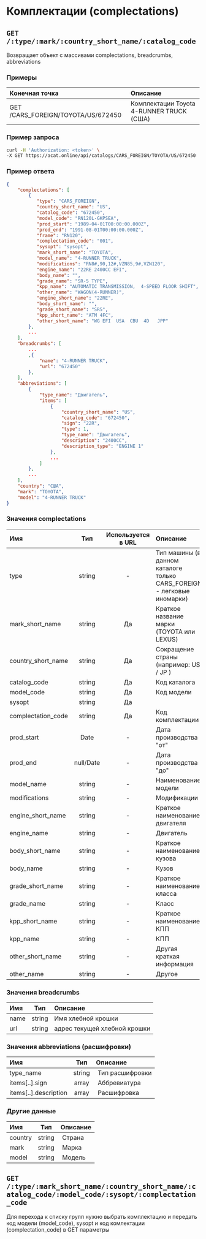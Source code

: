 # Комплектации (complectations)

## `GET /:type/:mark/:country_short_name/:catalog_code`

Возвращает объект с массивами complectations, breadcrumbs, abbreviations

### Примеры

| Конечная точка | Описание |
| :---- | :--------------- |
| GET /CARS_FOREIGN/TOYOTA/US/672450 | Комплектации Toyota 4-RUNNER TRUCK (США)|

### Пример запроса

```bash
curl -H 'Authorization: <token>' \
-X GET https://acat.online/api/catalogs/CARS_FOREIGN/TOYOTA/US/672450
```

### Пример ответа

```json
{
    "complectations": [
        {
           "type": "CARS_FOREIGN",
           "country_short_name": "US",
           "catalog_code": "672450",
           "model_code": "RN120L-GKPSEA",
           "prod_start": "1989-04-01T00:00:00.000Z",
           "prod_end": "1991-08-01T00:00:00.000Z",
           "frame": "RN120",
           "complectation_code": "001",
           "sysopt": "sysopt",
           "mark_short_name": "TOYOTA",
           "model_name": "4-RUNNER TRUCK",
           "modifications": "RN8#,90,12#,VZN85,9#,VZN120",
           "engine_name": "22RE 2400CC EFI",
           "body_name": "",
           "grade_name": "SR-5 TYPE",
           "kpp_name": "AUTOMATIC TRANSMISSION,  4-SPEED FLOOR SHIFT",
           "other_name": "WAGON(4-RUNNER)",
           "engine_short_name": "22RE",
           "body_short_name": "",
           "grade_short_name": "SR5",
           "kpp_short_name": "ATM 4FC",
           "other_short_name": "WG EFI  USA  CBU  4D   JPP"
        },
        ...
    ],
    "breadcrumbs": [
        ...
        ,{
            "name": "4-RUNNER TRUCK",
            "url": "672450"
        },
    ],
    "abbreviations": [
        {
            "type_name": "Двигатель",
            "items": [
                {
                    "country_short_name": "US",
                    "catalog_code": "672450",
                    "sign": "22R",
                    "type": 1,
                    "type_name": "Двигатель",
                    "description": "2400CC",
                    "description_type": "ENGINE 1"
                },
                ...
            ]
        },
        ...
    ],
    "country": "США",
    "mark": "TOYOTA",
    "model": "4-RUNNER TRUCK"
}
```

### Значения complectations

| Имя | Тип | Используется в URL | Описание |
| :---- | :------: | :------: | :--------------- |
| type | string | - | Тип машины (в данном каталоге только CARS_FOREIGN - легковые иномарки) |
| mark_short_name | string | Да | Краткое название марки (TOYOTA или LEXUS) |
| country_short_name | string | Да | Сокращение страны (например: US / JP ) |
| catalog_code | string | Да | Код каталога |
| model_code | string | Да | Код модели |
| sysopt | string | Да |  |
| complectation_code | string | Да | Код комплектации  |
| prod_start | Date | - | Дата производства "от" |
| prod_end | null/Date | - | Дата производства "до" |
| model_name | string | - | Наименование модели |
| modifications | string | - | Модификации |
| engine_short_name | string | - | Краткое наименование двигателя |
| engine_name | string | - | Двигатель |
| body_short_name | string | - | Краткое наименование кузова |
| body_name | string | - | Кузов |
| grade_short_name | string | - | Краткое наименование класса |
| grade_name | string | - | Класс |
| kpp_short_name | string | - | Краткое наименование КПП |
| kpp_name | string | - | КПП |
| other_short_name | string | - | Другая краткая информация |
| other_name | string | - | Другое |

### Значения breadcrumbs

| Имя | Тип | Описание |
| :---- | :------: | :--------------- |
| name | string | Имя хлебной крошки |
| url | string | адрес текущей хлебной крошки |

### Значения abbreviations (расшифровки)

| Имя | Тип | Описание |
| :---- | :------: | :--------------- |
| type_name | string |  Тип расшифровки |
| items[..].sign | array |  Аббревиатура |
| items[..].description | array |  Расшифровка |

### Другие данные

| Имя | Тип | Описание |
| :---- | :------: | :--------------- |
| country | string |  Страна |
| mark | string |  Марка |
| model | string |  Модель |


## `GET /:type/:mark_short_name/:country_short_name/:catalog_code/:model_code/:sysopt/:complectation_code`

Для перехода к списку групп нужно выбрать комплектацию и передать код модели (model_code), sysopt и код комлектации (complectation_code) в GET параметры
